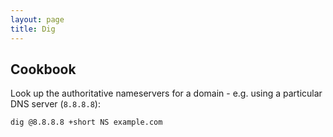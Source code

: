 ```yaml
---
layout: page
title: Dig
---
```


## Cookbook

Look up the authoritative nameservers for a domain - e.g. using a particular DNS server (`8.8.8.8`):

```
dig @8.8.8.8 +short NS example.com
```
